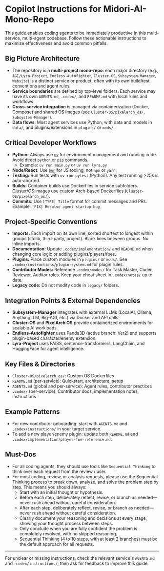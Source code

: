 # Copilot Instructions for Midori-AI-Mono-Repo

This guide enables coding agents to be immediately productive in this multi-service, multi-agent codebase. 
Follow these actionable instructions to maximize effectiveness and avoid common pitfalls.

## Big Picture Architecture
- The repository is a **multi-project mono-repo**: each major directory (e.g., `AGI/Lyra-Project`, `Endless-Autofighter`, `Cluster-OS`, `Subsystem-Manager`, `Website`) is a distinct service or product, often with its own build/test conventions and agent rules.
- **Service boundaries** are defined by top-level folders. Each service may have its own `AGENTS.md`, `.codex/`, and `README.md` with local rules and workflows.
- **Cross-service integration** is managed via containerization (Docker, Compose) and shared OS images (see `Cluster-OS/pixelarch_os/`, `Subsystem-Manager`).
- **Data flows**: Most agent services use Python, with data and models in `data/`, and plugins/extensions in `plugins/` or `mods/`.

## Critical Developer Workflows
- **Python:** Always use [`uv`](https://github.com/astral-sh/uv) for environment management and running code. Avoid direct `python` or `pip` commands.
  - Example: `uv run main.py` or `uv run lyra.py`
- **Node/React:** Use [`bun`](https://bun.sh/) for JS tooling, not `npm` or `yarn`.
- **Testing:** Run tests with `uv run pytest` (Python). Any test running >25s is auto-aborted.
- **Builds:** Container builds use Dockerfiles in service subfolders. Cluster/OS images use custom Arch-based Dockerfiles (`Cluster-OS/pixelarch_os/`).
- **Commits:** Use `[TYPE] Title` format for commit messages and PRs. Example: `[FIX] Resolve agent startup bug`

## Project-Specific Conventions
- **Imports:** Each import on its own line, sorted shortest to longest within groups (stdlib, third-party, project). Blank lines between groups. No inline imports.
- **Documentation:** Update `.codex/implementation/` and `README.md` when changing core logic or adding plugins/players/foes.
- **Plugins:** Place custom modules in `plugins/` or `mods/`. See `.codex/instructions/plugin-system.md` for plugin rules.
- **Contributor Modes:** Reference `.codex/modes/` for Task Master, Coder, Reviewer, Auditor roles. Keep your cheat sheet in `.codex/notes/` up to date.
- **Legacy code:** Do not modify code in `legacy/` folders.

## Integration Points & External Dependencies
- **Subsystem-Manager** integrates with external LLMs (LocalAI, Ollama, AnythingLLM, Big-AGI, etc.) via Docker and API calls.
- **Cluster-OS** and **PixelArch OS** provide containerized environments for scalable AI workloads.
- **Endless-Autofighter** uses Panda3D (active branch: Ver2) and supports plugin-based character/enemy extension.
- **Lyra-Project** uses FAISS, sentence-transformers, LangChain, and HuggingFace for agent intelligence.

## Key Files & Directories
- `Cluster-OS/pixelarch_os/`: Custom OS Dockerfiles
- `README.md` (per-service): Quickstart, architecture, setup
- `AGENTS.md` (global and per-service): Agent rules, contributor practices
- `.codex/` (per-service): Contributor docs, implementation notes, instructions

## Example Patterns
- For new contributor onboarding: start with `AGENTS.md` and `.codex/instructions/` in your target service.
- To add a new player/enemy plugin: update both `README.md` and `.codex/implementation/player-foe-reference.md`.

## Must-Dos
- For all coding agents, they should use tools like `Sequential Thinking` to think over each request from the review / user.
- For most coding, review, or analysis requests, please use the Sequential Thinking process to break down, analyze, and solve the problem step by step. This means you should always:
  - Start with an initial thought or hypothesis.
  - Before each step, deliberately reflect, revise, or branch as needed—never rush ahead without careful consideration.
  - After each step, deliberately reflect, revise, or branch as needed—never rush ahead without careful consideration.
  - Clearly document your reasoning and decisions at every stage, showing your thought process between steps.
  - Only conclude when you are fully confident the problem is completely resolved, with no skipped reasoning.
  - Sequential Thinking (4 to 10 steps, with at least 2 branches) must be the default approach for all requests.

---

For unclear or missing instructions, check the relevant service's `AGENTS.md` and `.codex/instructions/`, then ask for feedback to improve this guide.
